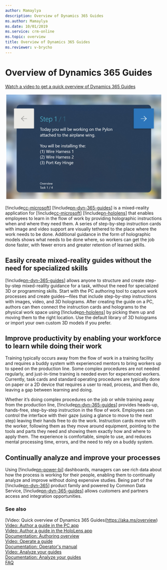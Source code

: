 ```yaml
---
author: Mamaylya
description: Overview of Dynamics 365 Guides
ms.author: Mamaylya
ms.date: 10/01/2019
ms.service: crm-online
ms.topic: overview
title: Overview of Dynamics 365 Guides
ms.reviewer: v-brycho
---
```


# Overview of Dynamics 365 Guides

[Watch a video to get a quick overview of Dynamics 365 Guides](https://aka.ms/overview)

![Engine graphic](media/overview.PNG "Engine graphic") 

[!include[cc-microsoft](../includes/cc-microsoft.md)] [!include[pn-dyn-365-guides](../includes/pn-dyn-365-guides.md)] is a mixed-reality application for [!include[cc-microsoft](../includes/cc-microsoft.md)] [!include[pn-hololens](../includes/pn-hololens.md)] that enables employees to learn in the flow 
of work by providing holographic instructions when and where they need them. A series of step-by-step instruction cards 
with image and video support are visually tethered to the place where the work needs to be done. Additional guidance 
in the form of holographic models shows what needs to be done where, so workers can get the job done faster, with fewer errors 
and greater retention of learned skills. 

## Easily create mixed-reality guides without the need for specialized skills

[!include[pn-dyn-365-guides](../includes/pn-dyn-365-guides.md)] allows anyone to structure and create step-by-step mixed-reality guidance for a task, without the need for specialized 3D or programming skills. Start with the PC authoring tool to capture work processes and create guides—files 
that include step-by-step instructions with images, video, and 3D holograms. After creating the guide on a PC, authors 
can then connect the instruction cards and holograms to the physical work space using [!include[pn-hololens](../includes/pn-hololens.md)] by picking them up and 
moving them to the right location. Use the default library of 3D holograms or import your own custom 3D models if you prefer.   

## Improve productivity by enabling your workforce to learn while doing their work

Training typically occurs away from the flow of work in a training facility and requires a buddy system with experienced 
mentors to bring workers up to speed on the production line. Some complex procedures are not needed regularly, and just-in-time training is needed even for experienced workers. Currently, task cards and standard operating procedures are typically done on paper or a 2D device that requires a user to read, process, and then do, leaving a gap between learning and doing. 

Whether it’s doing complex procedures on the job or while training away from the production line, [!include[pn-dyn-365-guides](../includes/pn-dyn-365-guides.md)] provides heads-up, hands-free, 
step-by-step instruction in the flow of work. Employees can control the interface with their gaze (using a glance to move to the next 
step) leaving their hands free to do the work. Instruction cards move with the worker, following them as they move around equipment, 
pointing to the tools and parts they need and showing them exactly how and where to apply them. The experience is comfortable, 
simple to use, and reduces mental processing time, errors, and the need to rely on a buddy system. 

## Continually analyze and improve your processes   

Using [!include[pn-power-bi](../includes/pn-power-bi.md)] dashboards, managers can see rich data about how the process is working for their people, enabling them to continually 
analyze and improve without doing expensive studies. Being part of the [!include[pn-dyn-365](../includes/pn-dyn-365.md)] product family and powered by Common Data Service, [!include[pn-dyn-365-guides](../includes/pn-dyn-365-guides.md)] allows customers and partners access and integration opportunities.

### See also

[Video: Quick overview of Dynamics 365 Guides(https://aka.ms/overview)<br>
[Video: Author a guide in the PC app](https://aka.ms/pcauthor)<br> 
[Video: Author a guide in the HoloLens app](https://aka.ms/hololensauthor)<br>
[Documentation: Authoring overview](authoring-overview.md)<br>
[Video: Operate a guide](https://aka.ms/guidesoperate)<br>
[Documentation: Operator's manual](operator-guide.md)<br>
[Video: Analyze your guides](https://aka.ms/guidesanalyze)<br>
[Documentation: Analyze your guides](analytics-guide.md)<br>
[FAQ](faq.md)
